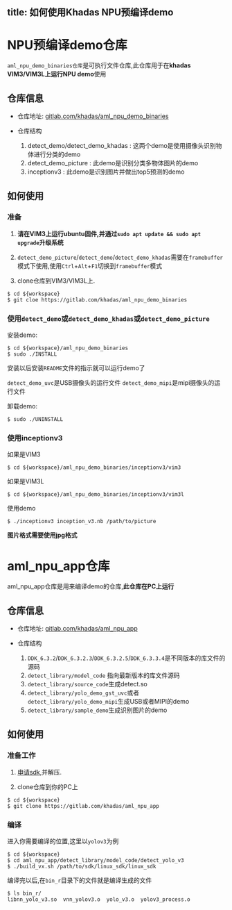 title: 如何使用Khadas NPU预编译demo
---

# NPU预编译demo仓库

`aml_npu_demo_binaries仓库`是可执行文件仓库,此仓库用于在**khadas VIM3/VIM3L上运行NPU demo**使用

## 仓库信息

* 仓库地址: [gitlab.com/khadas/aml_npu_demo_binaries](https://gitlab.com/khadas/aml_npu_demo_binaries)

* 仓库结构

    1. detect_demo/detect_demo_khadas : 这两个demo是使用摄像头识别物体进行分类的demo
    2. detect_demo_picture : 此demo是识别分类多物体图片的demo
    3. inceptionv3 : 此demo是识别图片并做出top5预测的demo


## 如何使用

### 准备

1. **请在VIM3上运行ubuntu固件,并通过`sudo apt update && sudo apt upgrade`升级系统**

2. `detect_demo_picture`/`detect_demo`/`detect_demo_khadas`需要在`framebuffer`模式下使用,使用`Ctrl`+`Alt`+`F1`切换到`framebuffer`模式

3. clone仓库到VIM3/VIM3L上.

```shell
$ cd ${workspace}
$ git cloe https://gitlab.com/khadas/aml_npu_demo_binaries
```

### 使用`detect_demo`或`detect_demo_khadas`或`detect_demo_picture`

安装demo:

```shell
$ cd ${workspace}/aml_npu_demo_binaries
$ sudo ./INSTALL
```
安装以后安装`README`文件的指示就可以运行demo了

`detect_demo_uvc`是USB摄像头的运行文件
`detect_demo_mipi`是mipi摄像头的运行文件

卸载demo:

```shell
$ sudo ./UNINSTALL
```

### 使用inceptionv3

如果是VIM3

```shell
$ cd ${workspace}/aml_npu_demo_binaries/inceptionv3/vim3
```

如果是VIM3L

```shell
$ cd ${workspace}/aml_npu_demo_binaries/inceptionv3/vim3l
```

使用demo

```shell
$ ./inceptionv3 inception_v3.nb /path/to/picture
```

**图片格式需要使用jpg格式**

# aml_npu_app仓库

aml_npu_app仓库是用来编译demo的仓库,**此仓库在PC上运行**

## 仓库信息

* 仓库地址: [gitlab.com/khadas/aml_npu_app](https://gitlab.com/khadas/aml_npu_app) 

* 仓库结构

    1. `DDK_6.3.2`/`DDK_6.3.2.3`/`DDK_6.3.2.5`/`DDK_6.3.3.4`是不同版本的库文件的源码
    2. `detect_library/model_code` 指向最新版本的库文件源码
    3. `detect_library/source_code`生成detect.so
    4. `detect_library/yolo_demo_gst_uvc`或者`detect_library/yolo_demo_mipi`生成USB或者MIPI的demo
    5. `detect_library/sample_demo`生成识别图片的demo


## 如何使用

### 准备工作

1. [申请sdk](https://www.khadas.com/npu-toolkit-vim3),并解压.

2. clone仓库到你的PC上

```shell
$ cd ${workspace}
$ git clone https://gitlab.com/khadas/aml_npu_app
```

### 编译

进入你需要编译的位置,这里以`yolov3`为例

```shell
$ cd ${workspace}
$ cd aml_npu_app/detect_library/model_code/detect_yolo_v3
$ ./build_vx.sh /path/to/sdk/linux_sdk/linux_sdk
```

编译完以后,在`bin_r`目录下的文件就是编译生成的文件

```shell
$ ls bin_r/
libnn_yolo_v3.so  vnn_yolov3.o  yolo_v3.o  yolov3_process.o
```

